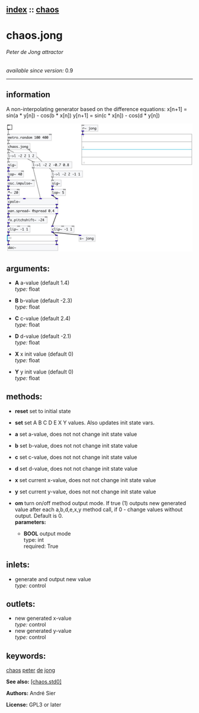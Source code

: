 [index](index.html) :: [chaos](category_chaos.html)
---

# chaos.jong

###### Peter de Jong attractor

*available since version:* 0.9

---


## information
A non-interpolating generator based on the difference equations:
x[n+1] = sin(a * y[n]) - cos(b * x[n])
y[n+1] = sin(c * x[n]) - cos(d * y[n])



[![example](../examples/img/chaos.jong.jpg)](../examples/pd/chaos.jong.pd)



## arguments:

* **A**
a-value (default 1.4)<br>
_type:_ float<br>

* **B**
b-value (default -2.3)<br>
_type:_ float<br>

* **C**
c-value (default 2.4)<br>
_type:_ float<br>

* **D**
d-value (default -2.1)<br>
_type:_ float<br>

* **X**
x init value (default 0)<br>
_type:_ float<br>

* **Y**
y init value (default 0)<br>
_type:_ float<br>



## methods:

* **reset**
set to initial state<br>

* **set**
set A B C D E X Y values. Also updates init state vars.<br>

* **a**
set a-value, does not not change init state value<br>

* **b**
set b-value, does not not change init state value<br>

* **c**
set c-value, does not not change init state value<br>

* **d**
set d-value, does not not change init state value<br>

* **x**
set current x-value, does not not change init state value<br>

* **y**
set current y-value, does not not change init state value<br>

* **om**
turn on/off method output mode. If true (1) outputs new generated value after
each a,b,d,e,x,y method call, if 0 - change values without output. Default is
0.<br>
  __parameters:__
  - **BOOL** output mode<br>
    type: int <br>
    required: True <br>






## inlets:

* generate and output new value<br>
_type:_ control



## outlets:

* new generated x-value<br>
_type:_ control
* new generated y-value<br>
_type:_ control



## keywords:

[chaos](keywords/chaos.html)
[peter](keywords/peter.html)
[de](keywords/de.html)
[jong](keywords/jong.html)



**See also:**
[\[chaos.std0\]](chaos.std0.html)




**Authors:** André Sier




**License:** GPL3 or later





